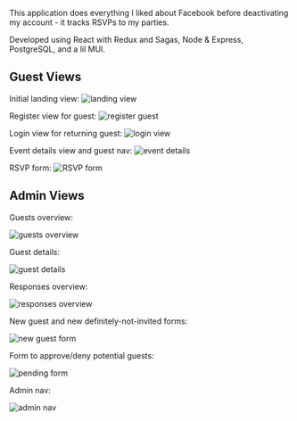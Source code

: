 This application does everything I liked about Facebook before deactivating my account - it tracks RSVPs to my parties.

Developed using React with Redux and Sagas, Node & Express, PostgreSQL, and a lil MUI.

## Guest Views

Initial landing view:
![landing view](screenshots/landing.png)

Register view for guest:
![register guest](screenshots/guest_register.png)

Login view for returning guest:
![login view](screenshots/login.png)

Event details view and guest nav:
![event details](screenshots/event_details.png)

RSVP form:
![RSVP form](screenshots/rsvp_form.png)

## Admin Views

Guests overview:

![guests overview](screenshots/admin_guests_overview.png)

Guest details:

![guest details](screenshots/admin_guest_details.png)

Responses overview:

![responses overview](screenshots/admin_responses_overview.png)

New guest and new definitely-not-invited forms:

![new guest form](screenshots/admin_new_guest.png)

Form to approve/deny potential guests:

![pending form](screenshots/admin_pending.png)

Admin nav:

![admin nav](screenshots/admin_nav.png)